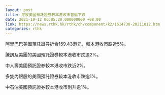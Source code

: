 ```yaml
---
layout: post
title: 港股美國預託證券較本港收市普遍下跌
date: 2021-10-12 06:05:20.000000000 +08:00
link: https://news.rthk.hk/rthk/ch/component/k2/1614730-20211012.htm
categories: rthk
---
```


阿里巴巴美國預託證券折合159.43港元，較本港收市跌近5%。

騰訊及美團的美國預託證券較本港收市跌逾2%。

中人壽美國預託證券較本港收市跌近2%。

多隻內銀股的美國預託證券較本港收市跌逾1%。

中石油美國預託證券較本港收市則升逾1%。
